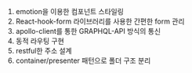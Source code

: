 1. emotion을 이용한 컴포넌트 스타일링
2. React-hook-form 라이브러리를 사용한 간편한 form 관리
3. apollo-client를 통한 GRAPHQL-API 방식의 통신
4. 동적 라우팅 구현
5. restful한 주소 설계
6. container/presenter 패턴으로 폴더 구조 분리



